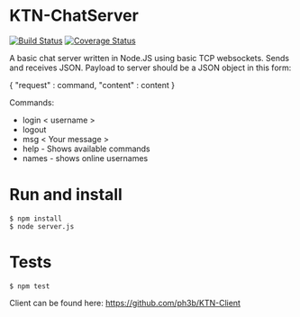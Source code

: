 # KTN-ChatServer
[![Build Status](https://travis-ci.org/ph3b/KTN-ChatServer.svg?branch=master)](https://travis-ci.org/ph3b/KTN-ChatServer)
[![Coverage Status](https://coveralls.io/repos/ph3b/KTN-ChatServer/badge.svg?branch=master)](https://coveralls.io/r/ph3b/KTN-ChatServer?branch=master)

A basic chat server written in Node.JS using basic TCP websockets. Sends and receives JSON.
  Payload to server should be a JSON object in this form:
  
  { "request" : command, "content" : content }
  
Commands:
 - login < username >
 - logout
 - msg < Your message >
 - help - Shows available commands
 - names - shows online usernames

# Run and install
    $ npm install
    $ node server.js
# Tests
    $ npm test


Client can be found here: https://github.com/ph3b/KTN-Client

